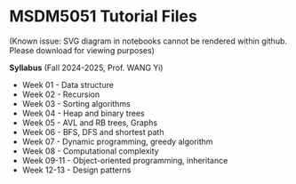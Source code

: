 # MSDM5051 Tutorial Files

(Known issue: SVG diagram in notebooks cannot be rendered within github. Please download for viewing purposes)

**Syllabus** (Fall 2024-2025, Prof. WANG Yi)
- Week 01 - Data structure
- Week 02 - Recursion
- Week 03 - Sorting algorithms
- Week 04 - Heap and binary trees
- Week 05 - AVL and RB trees, Graphs
- Week 06 - BFS, DFS and shortest path
- Week 07 - Dynamic programming, greedy algorithm
- Week 08 - Computational complexity
- Week 09-11 - Object-oriented programming, inheritance
- Week 12-13 - Design patterns

